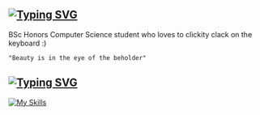 [![Typing SVG](https://readme-typing-svg.demolab.com?font=Fira+Code&pause=1000&width=600&separator=%3C&lines=+while+(walk)+%7B+walk+%3D+walk-%3Enext;+%7D)](https://git.io/typing-svg)
----------------------------------------
BSc Honors Computer Science student who loves to clickity clack on the keyboard :) 

```"Beauty is in the eye of the beholder"```

[![Typing SVG](https://readme-typing-svg.demolab.com?font=Fira+Code&pause=1000&width=435&lines=cat+~%2Ftoolbox)](https://git.io/typing-svg)
----------------------------------------
[![My Skills](https://skillicons.dev/icons?i=cpp,golang,git,javascript,typescript,rust,python,java,bash,linux,spring,django,nodejs,react,postgres,selenium,sqlite,tauri,vim,docker&perline=10)](https://skillicons.dev)





<!--
**Chris-Coleongco/Chris-Coleongco** is a ✨ _special_ ✨ repository because its `README.md` (this file) appears on your GitHub profile.

Here are some ideas to get you started:

- 🔭 I’m currently working on ...
- 🌱 I’m currently learning ...
- 👯 I’m looking to collaborate on ...
- 🤔 I’m looking for help with ...
- 💬 Ask me about ...
- 📫 How to reach me: ...
- 😄 Pronouns: ...
- ⚡ Fun fact: ...
-->
